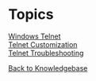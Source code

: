 # Topics  

[Windows Telnet](./windows-telnet-(telnetd.exe)/README.md)  
[Telnet Customization](./windows-telnet-customization/README.md)  
[Telnet Troubleshooting](./windows-telnet-troubleshooting/README.md)  

[Back to Knowledgebase](./../README.md)

  
<PageFooter />
